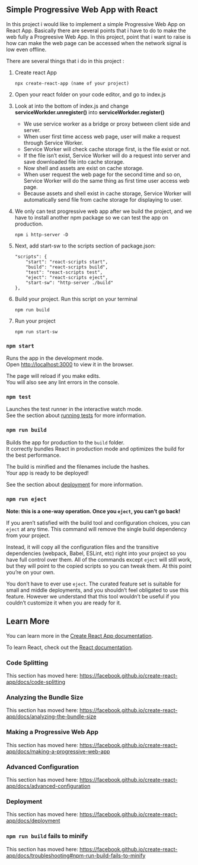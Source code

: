 ## Simple Progressive Web App with React

In this project i would like to implement a simple Progressive Web App on React App. Basically there are several points that i have to do to make the web fully a Progreesive Web App. In this project, point that i want to raise is how can make the web page can be accessed when the network signal is low even offline.

There are several things that i do in this project :
1.  Create react App
      ```
      npx create-react-app (name of your project)
      ```

2.  Open your react folder on your code editor, and go to index.js
3.  Look at into the bottom of index.js and change **serviceWorkder.unregister()** into **serviceWorkder.register()**
      - We use service worker as a bridge or proxy between client side and server.
      - When user first time access web page, user will make a request through Service Worker.
	- Service Worker will check cache storage first, is the file exist or not.
	- If the file isn’t exist, Service Worker will do a request into server and save downloaded file into cache storage.
	- Now shell and assets are exist on cache storage.
	- When user request the web page for the second time and so on, Service Worker will do the same thing as first time user                  access web page.
	- Because assets and shell exist in cache storage, Service Worker will automatically send file from cache storage for displaying to user.

4.  We only can test progressive web app after we build the project, and we have to install another npm package so we can test the app on production.
    ```
    npm i http-server -D
    ```

5.  Next, add start-sw to the scripts section of package.json:
    ```
    "scripts": {
        "start": "react-scripts start",
        "build": "react-scripts build",
        "test": "react-scripts test",
        "eject": "react-scripts eject",
        "start-sw": "http-server ./build"
    },
    ```

6.  Build your project. Run this script on your terminal
    ```
    npm run build
    ```

7.  Run your project
    ```
    npm run start-sw
    ```

### `npm start`

Runs the app in the development mode.<br />
Open [http://localhost:3000](http://localhost:3000) to view it in the browser.

The page will reload if you make edits.<br />
You will also see any lint errors in the console.

### `npm test`

Launches the test runner in the interactive watch mode.<br />
See the section about [running tests](https://facebook.github.io/create-react-app/docs/running-tests) for more information.

### `npm run build`

Builds the app for production to the `build` folder.<br />
It correctly bundles React in production mode and optimizes the build for the best performance.

The build is minified and the filenames include the hashes.<br />
Your app is ready to be deployed!

See the section about [deployment](https://facebook.github.io/create-react-app/docs/deployment) for more information.

### `npm run eject`

**Note: this is a one-way operation. Once you `eject`, you can’t go back!**

If you aren’t satisfied with the build tool and configuration choices, you can `eject` at any time. This command will remove the single build dependency from your project.

Instead, it will copy all the configuration files and the transitive dependencies (webpack, Babel, ESLint, etc) right into your project so you have full control over them. All of the commands except `eject` will still work, but they will point to the copied scripts so you can tweak them. At this point you’re on your own.

You don’t have to ever use `eject`. The curated feature set is suitable for small and middle deployments, and you shouldn’t feel obligated to use this feature. However we understand that this tool wouldn’t be useful if you couldn’t customize it when you are ready for it.

## Learn More

You can learn more in the [Create React App documentation](https://facebook.github.io/create-react-app/docs/getting-started).

To learn React, check out the [React documentation](https://reactjs.org/).

### Code Splitting

This section has moved here: https://facebook.github.io/create-react-app/docs/code-splitting

### Analyzing the Bundle Size

This section has moved here: https://facebook.github.io/create-react-app/docs/analyzing-the-bundle-size

### Making a Progressive Web App

This section has moved here: https://facebook.github.io/create-react-app/docs/making-a-progressive-web-app

### Advanced Configuration

This section has moved here: https://facebook.github.io/create-react-app/docs/advanced-configuration

### Deployment

This section has moved here: https://facebook.github.io/create-react-app/docs/deployment

### `npm run build` fails to minify

This section has moved here: https://facebook.github.io/create-react-app/docs/troubleshooting#npm-run-build-fails-to-minify
